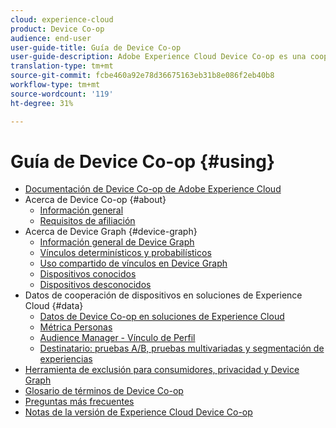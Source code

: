 ```yaml
---
cloud: experience-cloud
product: Device Co-op
audience: end-user
user-guide-title: Guía de Device Co-op
user-guide-description: Adobe Experience Cloud Device Co-op es una cooperativa digital en la que los clientes participantes comparten información de vínculos de dispositivos. Esta información les ayuda a ofrecer a sus clientes experiencias valiosas y coherentes entre dispositivos.
translation-type: tm+mt
source-git-commit: fcbe460a92e78d36675163eb31b8e086f2eb40b8
workflow-type: tm+mt
source-wordcount: '119'
ht-degree: 31%

---
```



# Guía de Device Co-op {#using}

+ [Documentación de Device Co-op de Adobe Experience Cloud](home.md)
+ Acerca de Device Co-op {#about}
   + [Información general](about/overview.md)
   + [Requisitos de afiliación](about/requirements.md)
+ Acerca de Device Graph {#device-graph}
   + [Información general de Device Graph](processes/device-graph-overview.md)
   + [Vínculos determinísticos y probabilísticos](processes/links.md)
   + [Uso compartido de vínculos en Device Graph](processes/link-sharing.md)
   + [Dispositivos conocidos](processes/known-device.md)
   + [Dispositivos desconocidos](processes/unknown-device.md)
+ Datos de cooperación de dispositivos en soluciones de Experience Cloud {#data}
   + [Datos de Device Co-op en soluciones de Experience Cloud](other-solutions/other-solutions.md)
   + [Métrica Personas](other-solutions/people.md)
   + [Audience Manager - Vínculo de Perfil](other-solutions/proflie-link.md)
   + [Destinatario: pruebas A/B, pruebas multivariadas y segmentación de experiencias](other-solutions/target.md)
+ [Herramienta de exclusión para consumidores, privacidad y Device Graph](privacy.md)
+ [Glosario de términos de Device Co-op](glossary.md)
+ [Preguntas más frecuentes](faq.md)
+ [Notas de la versión de Experience Cloud Device Co-op](release-notes.md)
